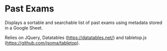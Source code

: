 # Past Exams

Displays a sortable and searchable list of past exams using metadata stored in a Google Sheet. 

Relies on JQuery, Datatables (https://datatables.net/) and tabletop.js (https://github.com/jsoma/tabletop).
